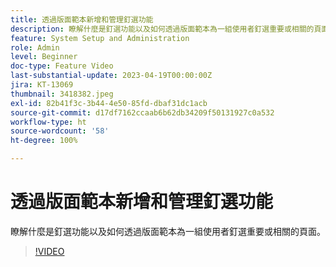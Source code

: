 ```yaml
---
title: 透過版面範本新增和管理釘選功能
description: 瞭解什麼是釘選功能以及如何透過版面範本為一組使用者釘選重要或相關的頁面。
feature: System Setup and Administration
role: Admin
level: Beginner
doc-type: Feature Video
last-substantial-update: 2023-04-19T00:00:00Z
jira: KT-13069
thumbnail: 3418382.jpeg
exl-id: 82b41f3c-3b44-4e50-85fd-dbaf31dc1acb
source-git-commit: d17df7162ccaab6b62db34209f50131927c0a532
workflow-type: ht
source-wordcount: '58'
ht-degree: 100%

---
```


# 透過版面範本新增和管理釘選功能

瞭解什麼是釘選功能以及如何透過版面範本為一組使用者釘選重要或相關的頁面。

>[!VIDEO](https://video.tv.adobe.com/v/3428944/?quality=12&learn=on&enablevpops&captions=chi_hant)
